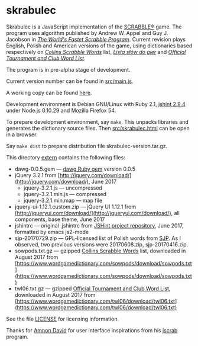 skrabulec
=========

Skrabulec is a JavaScript implementation of the
[SCRABBLE®](http://www.scrabble.com/) game. The program uses algorithm
published by Andrew W. Appel and Guy J. Jacobson in
[_The World's Fastet Scrabble Program_](doc/appeljac.pdf). Current
revision plays English, Polish and American versions of the game,
using dictionaries based respectively on
[_Collins Scrabble Words_](https://en.wikipedia.org/wiki/Collins_Scrabble_Words)
list, [_Lista słów do gier_](https://sjp.pl/slownik/growy/) and
[_Official Tournament and Club Word List_](https://en.wikipedia.org/wiki/Official_Tournament_and_Club_Word_List).


The program is in pre-alpha stage of development.

Current version number can be found in [src/main.js](src/main.js).

A working copy can be found
[here](https://shgalus.github.io/skrabulec-0.11/skrabulec.html).

Development environment is Debian GNU/Linux with Ruby 2.1, [jshint
2.9.4](http://jshint.com/) under Node.js 0.10.29 and Mozilla Firefox
54.

To prepare development environment, say `make`. This unpacks libraries
and generates the dictionary source files. Then
[src/skrabulec.html](src/skrabulec.html) can be open in a browser.

Say `make dist` to prepare distribution file skrabulec-version.tar.gz.

This directory [extern](extern) contains the following files:

* dawg-0.0.5.gem — [dawg Ruby gem](https://rubygems.org/gems/dawg/)
  version 0.0.5
* jQuery 3.2.1 from
  [http://jquery.com/download/](http://jquery.com/download/), June
  2017
  * jquery-3.2.1.js — uncompressed
  * jquery-3.2.1.min.js — compressed
  * jquery-3.2.1.min.map — map file
* jquery-ui-1.12.1.custom.zip — jQuery UI 1.12.1 from
  [http://jqueryui.com/download/](http://jqueryui.com/download/), all
  components, base theme, June 2017
* jshintrc — original .jshintrc from
  [JSHint project repository](https://github.com/jshint/jshint/tree/master/examples),
  June 2017, formatted by emacs js2-mode
* sjp-20170729.zip — GPL-licensed list of Polish words from
  [SJP](https://sjp.pl/slownik/growy/). As I observed, two previous
  versions were 20170608.zip, sjp-20170416.zip.
* sowpods.txt.gz — gzipped
[Collins Scrabble Words](https://en.wikipedia.org/wiki/Collins_Scrabble_Words)
list, downloaded in August 2017 from
[https://www.wordgamedictionary.com/sowpods/download/sowpods.txt](https://www.wordgamedictionary.com/sowpods/download/sowpods.txt)
* twl06.txt.gz — gzipped
[Official Tournament and Club Word List](https://en.wikipedia.org/wiki/Official_Tournament_and_Club_Word_List),
downloaded in August 2017 from
[https://www.wordgamedictionary.com/twl06/download/twl06.txt](https://www.wordgamedictionary.com/twl06/download/twl06.txt)

See the file [LICENSE](LICENSE) for licensing information.

Thanks for [Amnon David](https://github.com/amnond) for user interface
inspirations from his [jscrab](https://github.com/amnond/jscrab)
program.
